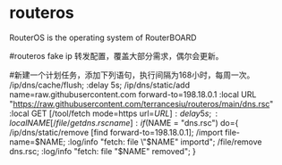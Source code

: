 # routeros
RouterOS is the operating system of RouterBOARD

#routeros fake ip 转发配置，覆盖大部分需求，偶尔会更新。

#新建一个计划任务，添加下列语句，执行间隔为168小时，每周一次。
/ip/dns/cache/flush;
:delay 5s;
/ip/dns/static/add name=raw.githubusercontent.com forward-to=198.18.0.1
:local URL "https://raw.githubusercontent.com/terrancesiu/routeros/main/dns.rsc"
:local GET [/tool/fetch mode=https url=$URL]
:delay 5s;
:local NAME [/file/get dns.rsc name]
:if ($NAME = "dns.rsc") do={
/ip/dns/static/remove [find forward-to=198.18.0.1];
/import file-name=$NAME;
:log/info "fetch: file \"$NAME\" importd";
/file/remove dns.rsc;
:log/info "fetch: file \"$NAME\" removed";
}
